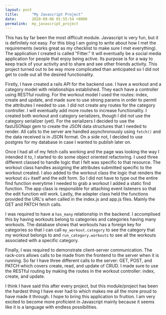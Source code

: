 ```yaml
---
layout: post
title:      "My Javascript Project"
date:       2020-09-06 01:55:54 +0000
permalink:  my_javascript_project
---
```



This has by far been the most difficult module. Javascript is very fun, but it is definitely not easy. For this blog I am going to write about how I met the requirements (works great as my checklist to make sure I met everything). The application I created is called "Fitter." It will eventually be a social media application for people that enjoy being active. Its purpose is for a way to keep track of your activity and to share and see other friends activity. This project turned out to be way more complicated than anticipated so I did not get to code out all the desired functionality.

Firstly, I have created a rails API for the backend use. I have a workout and a category model with relationships established. They each have a controller using RESTful routing. For the workout model I used the routes: index, create and update, and made sure to use strong params in order to permit the attributes I needed to use. I did not create any routes for the category controller. I will eventually add more routes to increase functionality. I created both workout and category serializers, though I did not use the category serializer (yet). For the serializers I decided to use the fastJSONapi gem to create the JSON data structures that I needed to render. All calls to the server are handled asynchronously using `fetch()` and the data received is in JSON format. On a side not, I decided to use postgres for my database in case I wanted to publish later on.

Once I had all of my fetch calls working and the page was looking the way I intended it to, I started to do some object oriented refactoring. I used three different classed to handle logic that I felt was specific to that resource. The workout class handles assigning the attributes submitted specific to the workout created. I also added to the workout class the logic that renders the workout `div` itself and the edit form. So I did not have to type out the entire find function everytime I needed to grab a workout I added a static find function. The app class is responsible for attaching event listeners so that the edit function will work. Lastly, the adapter class held the functions provided the URL's when called in the index.js and app.js files. Mainly the GET and PATCH fetch calls.

I was required to have a `has_many` relationship in the backend. I accomplised this by having workouts belong to categories and categories having many workouts. The database shows that workouts has a foreign key for categories so that I can call `my_workout.category` to see the category that my workout belongs to and `run_category.workouts` to see all the workouts associated with a specific category.

Finally, I was required to demonstrate client-server communication. The rack-cors allows calls to be made from the frontend to the server when it is running. So far I have three different calls to the server: GET, POST, and PATCH which covers create, read, and update of CRUD. I made sure to use the RESTful routing by making the routes in the workout controller: index, create, and update.

I think I have said this after every project, but this module/project has been the hardest thing I have ever had to which makes me all the more proud to have made it through. I hope to bring this application to fruition.  I am very excited to become more proficient in Javascript mainly because it seems like it is a language with endless possibilities. 
